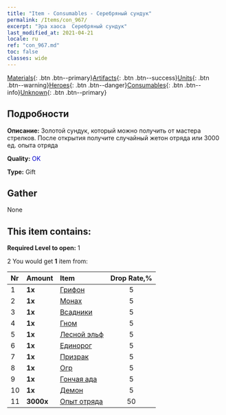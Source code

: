 ```yaml
---
title: "Item - Consumables - Серебряный сундук"
permalink: /Items/con_967/
excerpt: "Эра хаоса  Серебряный сундук"
last_modified_at: 2021-04-21
locale: ru
ref: "con_967.md"
toc: false
classes: wide
---
```

 [Materials](/ru/Items/){: .btn .btn--primary}[Artifacts](/ru/Items/Artifacts/){: .btn .btn--success}[Units](/ru/Items/Units/){: .btn .btn--warning}[Heroes](/ru/Items/Heroes/){: .btn .btn--danger}[Consumables](/ru/Items/Consumables/){: .btn .btn--info}[Unknown](/ru/Items/Unknown/){: .btn .btn--primary}

## Подробности
 **Описание:** Золотой сундук, который можно получить от мастера стрелков. После открытия получите случайный жетон отряда или 3000 ед. опыта отряда

 **Quality:** <span style="color: #0000CD">OK</span>

 **Type:** Gift

## Gather

  None

## This item contains:

 **Required Level to open:** 1

 2 You would get **1** item  from:

  | Nr | Amount |     Item    | Drop Rate,% |
  |:---|:-------|:------------|:---------:|
  | 1 |  **1x** | [Грифон](/ru/Items/unt_192/) | 5 | 
  | 2 |  **1x** | [Монах](/ru/Items/unt_194/) | 5 | 
  | 3 |  **1x** | [Всадники](/ru/Items/unt_195/) | 5 | 
  | 4 |  **1x** | [Гном](/ru/Items/unt_200/) | 5 | 
  | 5 |  **1x** | [Лесной эльф](/ru/Items/unt_201/) | 5 | 
  | 6 |  **1x** | [Единорог](/ru/Items/unt_204/) | 5 | 
  | 7 |  **1x** | [Призрак](/ru/Items/unt_210/) | 5 | 
  | 8 |  **1x** | [Огр](/ru/Items/unt_220/) | 5 | 
  | 9 |  **1x** | [Гончая ада](/ru/Items/unt_228/) | 5 | 
  | 10 |  **1x** | [Демон](/ru/Items/unt_229/) | 5 | 
  | 11 |  **3000x** | [Опыт отряда](/ru/Items/con_902/) | 50 | 
